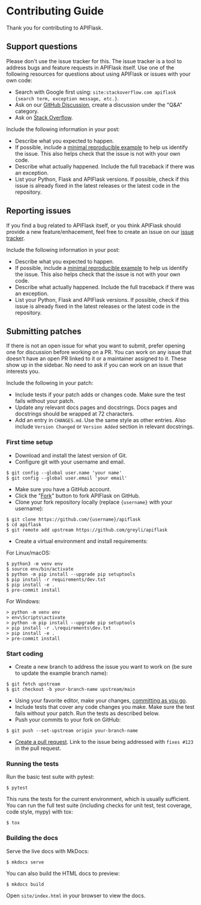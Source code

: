 # Contributing Guide

Thank you for contributing to APIFlask.


## Support questions

Please don't use the issue tracker for this. The issue tracker is a tool
to address bugs and feature requests in APIFlask itself. Use one of the
following resources for questions about using APIFlask or issues with your
own code:

- Search with Google first using: `site:stackoverflow.com apiflask {search term, exception message, etc.}`.
- Ask on our [GitHub Discussion][_gh_discuss], create a discussion under
the "Q&A" category.
- Ask on [Stack Overflow][_so].

Include the following information in your post:

- Describe what you expected to happen.
- If possible, include a [minimal reproducible example][_mcve] to help us
identify the issue. This also helps check that the issue is not with
your own code.
- Describe what actually happened. Include the full traceback if there
was an exception.
- List your Python, Flask and APIFlask versions. If possible, check if this
issue is already fixed in the latest releases or the latest code in
the repository.

[_gh_discuss]: https://github.com/greyli/apiflask/discussions
[_so]: https://stackoverflow.com/questions/tagged/apiflask?tab=Frequent


## Reporting issues

If you find a bug related to APIFlask itself, or you think APIFlask
should provide a new feature/enhacement, feel free to create an
issue on our [issue tracker][_gh_issue].

Include the following information in your post:

- Describe what you expected to happen.
- If possible, include a [minimal reproducible example][_mcve] to help us
identify the issue. This also helps check that the issue is not with
your own code.
- Describe what actually happened. Include the full traceback if there
was an exception.
- List your Python, Flask and APIFlask versions. If possible, check if this
issue is already fixed in the latest releases or the latest code in
the repository.

[_gh_issue]: https://github.com/greyli/apiflask/issues
[_mcve]: https://stackoverflow.com/help/minimal-reproducible-example


## Submitting patches

If there is not an open issue for what you want to submit, prefer
opening one for discussion before working on a PR. You can work on any
issue that doesn't have an open PR linked to it or a maintainer assigned
to it. These show up in the sidebar. No need to ask if you can work on
an issue that interests you.

Include the following in your patch:

- Include tests if your patch adds or changes code. Make sure the test
fails without your patch.
- Update any relevant docs pages and docstrings. Docs pages and
docstrings should be wrapped at 72 characters.
- Add an entry in `CHANGES.md`. Use the same style as other
entries. Also include `Version Changed` or `Version Added` section
in relevant docstrings.


### First time setup

- Download and install the latest version of Git.
- Configure git with your username and email.

```
$ git config --global user.name 'your name'
$ git config --global user.email 'your email'
```

- Make sure you have a GitHub account.
- Click the "[Fork][_fork]" button to fork APIFlask on GitHub.
- Clone your fork repository locally (replace `{username}` with your username):

```
$ git clone https://github.com/{username}/apiflask
$ cd apiflask
$ git remote add upstream https://github.com/greyli/apiflask
```

- Create a virtual environment and install requirements:

For Linux/macOS:

```
$ python3 -m venv env
$ source env/bin/activate
$ python -m pip install --upgrade pip setuptools
$ pip install -r requirements/dev.txt
$ pip install -e .
$ pre-commit install
```

For Windows:

```
> python -m venv env
> env\Scripts\activate
> python -m pip install --upgrade pip setuptools
> pip install -r .\requirements\dev.txt
> pip install -e .
> pre-commit install
```

[_fork]: https://github.com/greyli/apiflask/fork


### Start coding

- Create a new branch to address the issue you want to work on (be sure to
update the example branch name):

```
$ git fetch upstream
$ git checkout -b your-branch-name upstream/main
```

- Using your favorite editor, make your changes,
[committing as you go][_commit].
- Include tests that cover any code changes you make. Make sure the
test fails without your patch. Run the tests as described below.
- Push your commits to your fork on GitHub:

```
$ git push --set-upstream origin your-branch-name
```

- [Create a pull request][_pr]. Link to the issue being addressed with `fixes #123` in the pull request.

[_commit]: https://dont-be-afraid-to-commit.readthedocs.io/en/latest/git/commandlinegit.html#commit-your-changes
[_pr]: https://docs.github.com/en/github/collaborating-with-issues-and-pull-requests/creating-a-pull-request


### Running the tests

Run the basic test suite with pytest:

```
$ pytest
```

This runs the tests for the current environment, which is usually
sufficient. You can run the full test suite (including checks for unit test,
test coverage, code style, mypy) with tox:

```
$ tox
```


### Building the docs

Serve the live docs with MkDocs:

```
$ mkdocs serve
```

You can also build the HTML docs to preview:

```
$ mkdocs build
```

Open ``site/index.html`` in your browser to view the docs.
